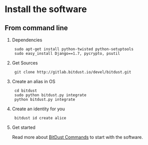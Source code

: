 # Install the software

## From command line

1. Dependencies

        sudo apt-get install python-twisted python-setuptools        
        sudo easy_install Django==1.7, pycrypto, psutil 


2. Get Sources

        git clone http://gitlab.bitdust.io/devel/bitdust.git


3. Create an alias in OS

        cd bitdust
        sudo python bitdust.py integrate
        python bitdust.py integrate


4. Create an identity for you
       
        bitdust id create alice
       

5. Get started

    Read more about [BitDust Commands](commands.md) to start with the software.


